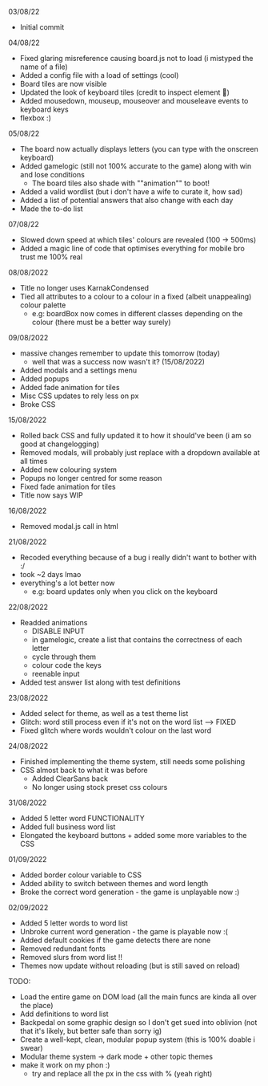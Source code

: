 03/08/22
- Initial commit

04/08/22
- Fixed glaring misreference causing board.js not to load (i mistyped the name of a file)
- Added a config file with a load of settings (cool)
- Board tiles are now visible
- Updated the look of keyboard tiles (credit to inspect element :troll:)
- Added mousedown, mouseup, mouseover and mouseleave events to keyboard keys
- flexbox :)

05/08/22
- The board now actually displays letters (you can type with the onscreen keyboard)
- Added gamelogic (still not 100% accurate to the game) along with win and lose conditions
  - The board tiles also shade with ""animation"" to boot!
- Added a valid wordlist (but i don't have a wife to curate it, how sad)
- Added a list of potential answers that also change with each day 
- Made the to-do list

07/08/22
- Slowed down speed at which tiles' colours are revealed (100 -> 500ms)
- Added a magic line of code that optimises everything for mobile bro trust me 100% real

08/08/2022
- Title no longer uses KarnakCondensed
- Tied all attributes to a colour to a colour in a fixed (albeit unappealing) colour palette
  - e.g: boardBox now comes in different classes depending on the colour (there must be a better way surely) 

09/08/2022
- massive changes remember to update this tomorrow (today)
  - well that was a success now wasn't it? (15/08/2022)
- Added modals and a settings menu
- Added popups
- Added fade animation for tiles
- Misc CSS updates to rely less on px
- Broke CSS

15/08/2022
- Rolled back CSS and fully updated it to how it should've been (i am so good at changelogging)
- Removed modals, will probably just replace with a dropdown available at all times
- Added new colouring system
- Popups no longer centred for some reason
- Fixed fade animation for tiles
- Title now says WIP

16/08/2022
- Removed modal.js call in html

21/08/2022
- Recoded everything because of a bug i really didn't want to bother with :/
- took ~2 days lmao
- everything's a lot better now
  - e.g: board updates only when you click on the keyboard

22/08/2022
- Readded animations
  - DISABLE INPUT
  - in gamelogic, create a list that contains the correctness of each letter
  - cycle through them
  - colour code the keys
  - reenable input
- Added test answer list along with test definitions

23/08/2022
- Added select for theme, as well as a test theme list
- Glitch: word still process even if it's not on the word list --> FIXED
- Fixed glitch where words wouldn't colour on the last word

24/08/2022
- Finished implementing the theme system, still needs some polishing
- CSS almost back to what it was before
  - Added ClearSans back
  - No longer using stock preset css colours

31/08/2022
- Added 5 letter word FUNCTIONALITY
- Added full business word list
- Elongated the keyboard buttons + added some more variables to the CSS

01/09/2022
- Added border colour variable to CSS
- Added ability to switch between themes and word length
- Broke the correct word generation - the game is unplayable now :)

02/09/2022
- Added 5 letter words to word list
- Unbroke current word generation - the game is playable now :(
- Added default cookies if the game detects there are none
- Removed redundant fonts
- Removed slurs from word list !!
- Themes now update without reloading (but is still saved on reload)

TODO:
- Load the entire game on DOM load (all the main funcs are kinda all over the place)
- Add definitions to word list
- Backpedal on some graphic design so I don't get sued into oblivion (not that it's likely, but better safe than sorry ig)
- Create a well-kept, clean, modular popup system (this is 100% doable i swear)
- Modular theme system -> dark mode + other topic themes
- make it work on my phon :)
  - try and replace all the px in the css with % (yeah right)
